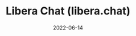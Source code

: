 ---
title: "Libera Chat (libera.chat)"
bookmark: "https://libera.chat/"
date: 2022-06-14
tags:
  - bookmark
---